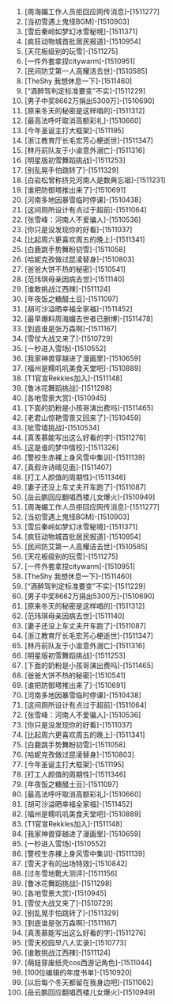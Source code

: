 
1. [周海媚工作人员拒回应网传消息]-[1511277]
1. [当初雪遇上鬼怪BGM]-[1510903]
1. [雪后秦岭如梦幻冰雪秘境]-[1511371]
1. [疯狂动物城首批居民报道]-[1510954]
1. [天花板级别的玩雪]-[1511275]
1. [一件外套拿捏citywarm]-[1510951]
1. [民间防艾第一人高耀洁去世]-[1510585]
1. [TheShy 我想休息一下]-[1511460]
1. [“酒醉驾判定标准要变”不实]-[1511229]
1. [男子中奖8662万捐出5300万]-[1510690]
1. [原来冬天的秘密是这样唱的]-[1511312]
1. [最高法呼吁取消高额彩礼]-[1510660]
1. [今年圣诞主打大框架]-[1511195]
1. [浙江教育厅长毛宏芳心梗逝世]-[1511347]
1. [林丹前队友于小渝意外溺亡]-[1511316]
1. [明星版初雪舞蹈挑战]-[1511253]
1. [别乱晃手怕跳转了]-[1511329]
1. [白岩松曾称挤兑河南人是数典忘祖]-[1511231]
1. [谁把防御塔推出来了]-[1510691]
1. [河南多地因暴雪临时停课]-[1510438]
1. [这间厕所设计有点过于超前]-[1511064]
1. [张雪峰：河南人不爱骗人]-[1510536]
1. [你只是没发现你的好看]-[1511037]
1. [比起周六更喜欢周五的晚上]-[1511341]
1. [白鹿跳手势舞盼初雪]-[1511058]
1. [哈妮克孜做过昆凌替身]-[1510803]
1. [爸爸大饼不热的秘密]-[1510541]
1. [范玮琪母亲因病去世]-[1511140]
1. [谁敢挑战江西辣]-[1511124]
1. [年夜饭之糖醋土豆]-[1511097]
1. [胡可沙溢晒幸福全家福]-[1511452]
1. [最早爆料周海媚去世者已删博]-[1511478]
1. [到底谁是张万森啊]-[1511167]
1. [雪仗大战又来了]-[1510729]
1. [一秒进入雪场]-[1510552]
1. [我家神兽穿越进了漫画里]-[1510659]
1. [福州是糯叽叽美食天堂吧]-[1510889]
1. [T1官宣Rekkles加入]-[1511148]
1. [鲁冰花舞蹈挑战]-[1511298]
1. [各地雪景大赏]-[1510945]
1. [下面的奶粉是小孩哥演出费吗]-[1511465]
1. [老君山惊艳雪景又回来了]-[1510459]
1. [呲雪墙挑战]-[1510534]
1. [真羡慕能写出这么好看的字]-[1511276]
1. [这是谁的梦中情校]-[1511326]
1. [警校生赤裸上身风雪中集训]-[1511139]
1. [真假许诗晴见面]-[1511407]
1. [打工人颜值的周期性]-[1511346]
1. [妻子还没上车丈夫开车跑了]-[1511087]
1. [岳云鹏回应翻唱西楼儿女爆火]-[1510949]
1. [周海媚工作人员拒回应网传消息]-[1511277]
1. [当初雪遇上鬼怪BGM]-[1510903]
1. [雪后秦岭如梦幻冰雪秘境]-[1511371]
1. [疯狂动物城首批居民报道]-[1510954]
1. [民间防艾第一人高耀洁去世]-[1510585]
1. [天花板级别的玩雪]-[1511275]
1. [一件外套拿捏citywarm]-[1510951]
1. [TheShy 我想休息一下]-[1511460]
1. [“酒醉驾判定标准要变”不实]-[1511229]
1. [男子中奖8662万捐出5300万]-[1510690]
1. [原来冬天的秘密是这样唱的]-[1511312]
1. [范玮琪母亲因病去世]-[1511140]
1. [妻子还没上车丈夫开车跑了]-[1511087]
1. [浙江教育厅长毛宏芳心梗逝世]-[1511347]
1. [林丹前队友于小渝意外溺亡]-[1511316]
1. [明星版初雪舞蹈挑战]-[1511253]
1. [下面的奶粉是小孩哥演出费吗]-[1511465]
1. [爸爸大饼不热的秘密]-[1510541]
1. [谁把防御塔推出来了]-[1510691]
1. [河南多地因暴雪临时停课]-[1510438]
1. [这间厕所设计有点过于超前]-[1511064]
1. [张雪峰：河南人不爱骗人]-[1510536]
1. [你只是没发现你的好看]-[1511037]
1. [比起周六更喜欢周五的晚上]-[1511341]
1. [白鹿跳手势舞盼初雪]-[1511058]
1. [哈妮克孜做过昆凌替身]-[1510803]
1. [今年圣诞主打大框架]-[1511195]
1. [打工人颜值的周期性]-[1511346]
1. [年夜饭之糖醋土豆]-[1511097]
1. [最高法呼吁取消高额彩礼]-[1510660]
1. [胡可沙溢晒幸福全家福]-[1511452]
1. [福州是糯叽叽美食天堂吧]-[1510889]
1. [T1官宣Rekkles加入]-[1511148]
1. [我家神兽穿越进了漫画里]-[1510659]
1. [一秒进入雪场]-[1510552]
1. [警校生赤裸上身风雪中集训]-[1511139]
1. [雪天才有的出场特效]-[1510842]
1. [过冬雪地靴大测评]-[1511156]
1. [鲁冰花舞蹈挑战]-[1511298]
1. [各地雪景大赏]-[1510945]
1. [雪仗大战又来了]-[1510729]
1. [别乱晃手怕跳转了]-[1511329]
1. [到底谁是张万森啊]-[1511167]
1. [真羡慕能写出这么好看的字]-[1511276]
1. [雪天校园早八人实录]-[1510773]
1. [谁敢挑战江西辣]-[1511124]
1. [萌娃穿废纸壳cos西游记角色]-[1511044]
1. [100位编辑的年度书单]-[1510920]
1. [以后每个冬天都留在我身边吧]-[1511062]
1. [岳云鹏回应翻唱西楼儿女爆火]-[1510949]